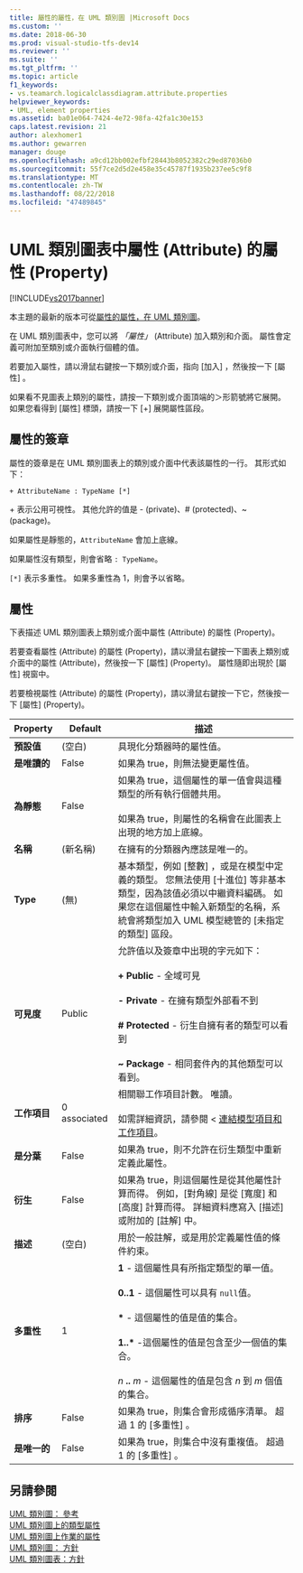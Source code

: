 ```yaml
---
title: 屬性的屬性，在 UML 類別圖 |Microsoft Docs
ms.custom: ''
ms.date: 2018-06-30
ms.prod: visual-studio-tfs-dev14
ms.reviewer: ''
ms.suite: ''
ms.tgt_pltfrm: ''
ms.topic: article
f1_keywords:
- vs.teamarch.logicalclassdiagram.attribute.properties
helpviewer_keywords:
- UML, element properties
ms.assetid: ba01e064-7424-4e72-98fa-42fa1c30e153
caps.latest.revision: 21
author: alexhomer1
ms.author: gewarren
manager: douge
ms.openlocfilehash: a9cd12bb002efbf28443b8052382c29ed87036b0
ms.sourcegitcommit: 55f7ce2d5d2e458e35c45787f1935b237ee5c9f8
ms.translationtype: MT
ms.contentlocale: zh-TW
ms.lasthandoff: 08/22/2018
ms.locfileid: "47489845"
---
```

# <a name="properties-of-attributes-on-uml-class-diagrams"></a>UML 類別圖表中屬性 (Attribute) 的屬性 (Property)
[!INCLUDE[vs2017banner](../includes/vs2017banner.md)]

本主題的最新的版本可從[屬性的屬性，在 UML 類別圖](https://docs.microsoft.com/visualstudio/modeling/properties-of-attributes-on-uml-class-diagrams)。  
  
在 UML 類別圖表中，您可以將 *「屬性」* (Attribute) 加入類別和介面。 屬性會定義可附加至類別或介面執行個體的值。  
  
 若要加入屬性，請以滑鼠右鍵按一下類別或介面，指向 [加入] ，然後按一下 [屬性] 。  
  
 如果看不見圖表上類別的屬性，請按一下類別或介面頂端的＞形箭號將它展開。 如果您看得到 [屬性]  標頭，請按一下 [+]  展開屬性區段。  
  
## <a name="signature-of-an-attribute"></a>屬性的簽章  
 屬性的簽章是在 UML 類別圖表上的類別或介面中代表該屬性的一行。 其形式如下：  
  
```  
+ AttributeName : TypeName [*]  
```  
  
 \+ 表示公用可視性。 其他允許的值是 - (private)、# (protected)、~ (package)。  
  
 如果屬性是靜態的，`AttributeName` 會加上底線。  
  
 如果屬性沒有類型，則會省略 `: TypeName`。  
  
 `[*]` 表示多重性。 如果多重性為 1，則會予以省略。  
  
## <a name="properties"></a>屬性  
 下表描述 UML 類別圖表上類別或介面中屬性 (Attribute) 的屬性 (Property)。  
  
 若要查看屬性 (Attribute) 的屬性 (Property)，請以滑鼠右鍵按一下圖表上類別或介面中的屬性 (Attribute)，然後按一下 [屬性] (Property)。 屬性隨即出現於 [屬性] 視窗中。  
  
 若要檢視屬性 (Attribute) 的屬性 (Property)，請以滑鼠右鍵按一下它，然後按一下 [屬性] (Property)。  
  
|**Property**|**Default**|描述|  
|------------------|-----------------|-----------------|  
|**預設值**|(空白)|具現化分類器時的屬性值。|  
|**是唯讀的**|False|如果為 true，則無法變更屬性值。|  
|**為靜態**|False|如果為 true，這個屬性的單一值會與這種類型的所有執行個體共用。<br /><br /> 如果為 true，則屬性的名稱會在此圖表上出現的地方加上底線。|  
|**名稱**|(新名稱)|在擁有的分類器內應該是唯一的。|  
|**Type**|(無)|基本類型，例如 [整數] ，或是在模型中定義的類型。 您無法使用 [十進位]  等非基本類型，因為該值必須以中繼資料編碼。 如果您在這個屬性中輸入新類型的名稱，系統會將類型加入 UML 模型總管的 [未指定的類型]  區段。|  
|**可見度**|Public|允許值以及簽章中出現的字元如下：<br /><br /> **+ Public** - 全域可見<br /><br /> **- Private** - 在擁有類型外部看不到<br /><br /> **# Protected** - 衍生自擁有者的類型可以看到<br /><br /> **~ Package** - 相同套件內的其他類型可以看到。|  
|**工作項目**|0 associated|相關聯工作項目計數。 唯讀。<br /><br /> 如需詳細資訊，請參閱 <<c0> [ 連結模型項目和工作項目](../modeling/link-model-elements-and-work-items.md)。|  
|**是分葉**|False|如果為 true，則不允許在衍生類型中重新定義此屬性。|  
|**衍生**|False|如果為 true，則這個屬性是從其他屬性計算而得。 例如，[對角線] 是從 [寬度] 和 [高度] 計算而得。 詳細資料應寫入 [描述]  或附加的 [註解] 中。|  
|**描述**|(空白)|用於一般註解，或是用於定義屬性值的條件約束。|  
|**多重性**|1|**1** - 這個屬性具有所指定類型的單一值。<br /><br /> **0..1** - 這個屬性可以具有 `null`值。<br /><br /> **\*** - 這個屬性的值是值的集合。<br /><br /> **1..\***  -這個屬性的值是包含至少一個值的集合。<br /><br /> *n* **..** *m* - 這個屬性的值是包含 *n* 到 *m* 個值的集合。|  
|**排序**|False|如果為 true，則集合會形成循序清單。 超過 1 的 [多重性]  。|  
|**是唯一的**|False|如果為 true，則集合中沒有重複值。 超過 1 的 [多重性]  。|  
  
## <a name="see-also"></a>另請參閱  
 [UML 類別圖： 參考](../modeling/uml-class-diagrams-reference.md)   
 [UML 類別圖上的類型屬性](../modeling/properties-of-types-on-uml-class-diagrams.md)   
 [UML 類別圖上作業的屬性](../modeling/properties-of-operations-on-uml-class-diagrams.md)   
 [UML 類別圖： 方針](../modeling/uml-class-diagrams-guidelines.md)   
 [UML 類別圖表：方針](../modeling/uml-class-diagrams-guidelines.md)



